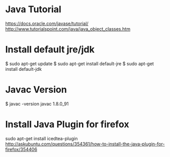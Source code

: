 # Java Tutorial
https://docs.oracle.com/javase/tutorial/
http://www.tutorialspoint.com/java/java_object_classes.htm

# Install default jre/jdk
$ sudo apt-get update
$ sudo apt-get install default-jre
$ sudo apt-get install default-jdk

# Javac Version
$ javac -version
javac 1.8.0_91

# Install Java Plugin for firefox
sudo apt-get install icedtea-plugin
http://askubuntu.com/questions/354361/how-to-install-the-java-plugin-for-firefox/354406
